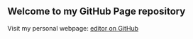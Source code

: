 ## Welcome to my GitHub Page repository

Visit my personal webpage: [editor on GitHub](https://wiljnich.github.io)
